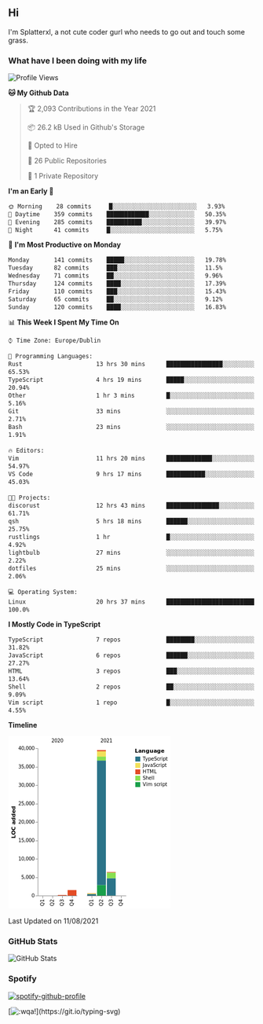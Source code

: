 ## Hi

I'm Splatterxl, a not cute coder gurl who needs to go out and touch some grass.

### What have I been doing with my life
<!--START_SECTION:waka-->
![Profile Views](http://img.shields.io/badge/Profile%20Views-16-blue)

**🐱 My Github Data** 

> 🏆 2,093 Contributions in the Year 2021
 > 
> 📦 26.2 kB Used in Github's Storage 
 > 
> 💼 Opted to Hire
 > 
> 📜 26 Public Repositories 
 > 
> 🔑 1 Private Repository 
 > 
**I'm an Early 🐤** 

```text
🌞 Morning    28 commits     █░░░░░░░░░░░░░░░░░░░░░░░░   3.93% 
🌆 Daytime    359 commits    ████████████░░░░░░░░░░░░░   50.35% 
🌃 Evening    285 commits    ██████████░░░░░░░░░░░░░░░   39.97% 
🌙 Night      41 commits     █░░░░░░░░░░░░░░░░░░░░░░░░   5.75%

```
📅 **I'm Most Productive on Monday** 

```text
Monday       141 commits    █████░░░░░░░░░░░░░░░░░░░░   19.78% 
Tuesday      82 commits     ███░░░░░░░░░░░░░░░░░░░░░░   11.5% 
Wednesday    71 commits     ██░░░░░░░░░░░░░░░░░░░░░░░   9.96% 
Thursday     124 commits    ████░░░░░░░░░░░░░░░░░░░░░   17.39% 
Friday       110 commits    ███░░░░░░░░░░░░░░░░░░░░░░   15.43% 
Saturday     65 commits     ██░░░░░░░░░░░░░░░░░░░░░░░   9.12% 
Sunday       120 commits    ████░░░░░░░░░░░░░░░░░░░░░   16.83%

```


📊 **This Week I Spent My Time On** 

```text
⌚︎ Time Zone: Europe/Dublin

💬 Programming Languages: 
Rust                     13 hrs 30 mins      ████████████████░░░░░░░░░   65.53% 
TypeScript               4 hrs 19 mins       █████░░░░░░░░░░░░░░░░░░░░   20.94% 
Other                    1 hr 3 mins         █░░░░░░░░░░░░░░░░░░░░░░░░   5.16% 
Git                      33 mins             ░░░░░░░░░░░░░░░░░░░░░░░░░   2.71% 
Bash                     23 mins             ░░░░░░░░░░░░░░░░░░░░░░░░░   1.91%

🔥 Editors: 
Vim                      11 hrs 20 mins      █████████████░░░░░░░░░░░░   54.97% 
VS Code                  9 hrs 17 mins       ███████████░░░░░░░░░░░░░░   45.03%

🐱‍💻 Projects: 
discorust                12 hrs 43 mins      ███████████████░░░░░░░░░░   61.71% 
qsh                      5 hrs 18 mins       ██████░░░░░░░░░░░░░░░░░░░   25.75% 
rustlings                1 hr                █░░░░░░░░░░░░░░░░░░░░░░░░   4.92% 
lightbulb                27 mins             ░░░░░░░░░░░░░░░░░░░░░░░░░   2.22% 
dotfiles                 25 mins             ░░░░░░░░░░░░░░░░░░░░░░░░░   2.06%

💻 Operating System: 
Linux                    20 hrs 37 mins      █████████████████████████   100.0%

```

**I Mostly Code in TypeScript** 

```text
TypeScript               7 repos             ████████░░░░░░░░░░░░░░░░░   31.82% 
JavaScript               6 repos             ██████░░░░░░░░░░░░░░░░░░░   27.27% 
HTML                     3 repos             ███░░░░░░░░░░░░░░░░░░░░░░   13.64% 
Shell                    2 repos             ██░░░░░░░░░░░░░░░░░░░░░░░   9.09% 
Vim script               1 repo              █░░░░░░░░░░░░░░░░░░░░░░░░   4.55%

```


**Timeline**

![Chart not found](https://raw.githubusercontent.com/nearlySplat/nearlySplat/master/charts/bar_graph.png) 


 Last Updated on 11/08/2021
<!--END_SECTION:waka-->


### GitHub Stats
![GitHub Stats](https://github-readme-stats.vercel.app/api?username=nearlySplat&count_private=true&show_icons=true&theme=dark)

### Spotify
[![spotify-github-profile](https://spotify-github-profile.vercel.app/api/view?uid=4bpfhqbsq53u8bm0qckym0pb0&cover_image=true&theme=default)](https://spotify-github-profile.vercel.app/api/view?uid=4bpfhqbsq53u8bm0qckym0pb0&redirect=true)

[![:wqa!](https://readme-typing-svg.herokuapp.com?font=Fira+Code&color=aaaaaa&center=false&vCenter=false&lines=%3Awqa!)](https://git.io/typing-svg)
